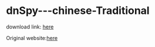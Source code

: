 # dnSpy---chinese-Traditional


download link: [here](https://1drv.ms/u/s!AuCeI3Rb0vNfaRtAtal7EbWaVjk?e=XVbvXR)

Original website:[here](https://github.com/dnSpy/dnSpy)
